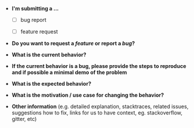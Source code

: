 * **I'm submitting a ...**
  - [ ] bug report
  - [ ] feature request


* **Do you want to request a *feature* or report a *bug*?**


* **What is the current behavior?**


* **If the current behavior is a bug, please provide the steps to reproduce and if possible a minimal demo of the problem**


* **What is the expected behavior?**


* **What is the motivation / use case for changing the behavior?**


* **Other information** (e.g. detailed explanation, stacktraces, related issues, suggestions how to fix, links for us to have context, eg. stackoverflow, gitter, etc)

